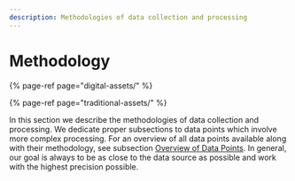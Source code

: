 ```yaml
---
description: Methodologies of data collection and processing
---
```


# Methodology

{% page-ref page="digital-assets/" %}

{% page-ref page="traditional-assets/" %}

In this section we describe the methodologies of data collection and processing. We dedicate proper subsections to data points which involve more complex processing. For an overview of all data points available along with their methodology, see subsection [Overview of Data Points](https://docs.diadata.org/documentation/overview-of-data-points). In general, our goal is always to be as close to the data source as possible and work with the highest precision possible.


